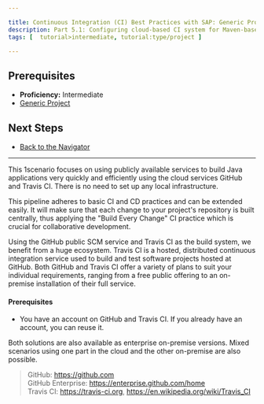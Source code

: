 ```yaml
---

title: Continuous Integration (CI) Best Practices with SAP: Generic Project with CI using Cloud Services
description: Part 5.1: Configuring cloud-based CI system for Maven-based generic Java project.
tags: [  tutorial>intermediate, tutorial:type/project ]

---
```


## Prerequisites

  - **Proficiency:** Intermediate
  - [Generic Project](http://go.sap.com/developer/tutorials/ci-best-practices-generic.html)
  
## Next Steps

  - [Back to the Navigator](http://go.sap.com/developer/tutorials/ci-best-practices-intro.html)

---


This 1scenario focuses on using publicly available services to build Java applications very quickly and efficiently using the cloud services GitHub and Travis CI. There is no need to set up any local infrastructure.

This pipeline adheres to basic CI and CD practices and can be extended easily. It will make sure that each change to your project's repository is built centrally, thus applying the "Build Every Change" CI practice which is crucial for collaborative development.

Using the GitHub public SCM service and Travis CI as the build system, we benefit from a huge ecosystem. Travis CI is a hosted, distributed continuous integration service used to build and test software projects hosted at GitHub. Both GitHub and Travis CI offer a variety of plans to suit your individual requirements, ranging from a free public offering to an on-premise installation of their full service.

#### Prerequisites

- You have an account on GitHub and Travis CI. If you already have an account, you can reuse it.

Both solutions are also available as enterprise on-premise versions. Mixed scenarios using one part in the cloud and the other on-premise are also possible.

> GitHub: https://github.com  
> GitHub Enterprise: https://enterprise.github.com/home  
> Travis CI: https://travis-ci.org, https://en.wikipedia.org/wiki/Travis_CI
